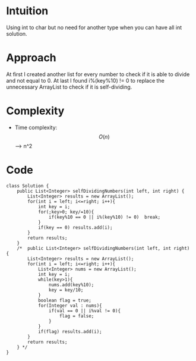 # Intuition
Using int to char but no need for another type when you can have all int solution.

# Approach
At first I created another list for every number to check if it is able to divide and not equal to 0. 
At last I found i%(key%10) != 0 to replace the unnecessary ArrayList to check if it is self-dividing.

# Complexity
- Time complexity:
$$O(n)$$ --> n^2


# Code
```
class Solution {
    public List<Integer> selfDividingNumbers(int left, int right) {
        List<Integer> results = new ArrayList();
        for(int i = left; i<=right; i++){
            int key = i;
            for(;key>0; key/=10){
                if(key%10 == 0 || i%(key%10) != 0)  break;
            }
            if(key == 0) results.add(i);
        }
        return results;
    }
    /*  public List<Integer> selfDividingNumbers(int left, int right) {
        List<Integer> results = new ArrayList();
        for(int i = left; i<=right; i++){
            List<Integer> nums = new ArrayList();
            int key = i;
            while(key>1){
                nums.add(key%10);
                key = key/10;
            }
            boolean flag = true;
            for(Integer val : nums){
                if(val == 0 || i%val != 0){
                    flag = false;
                }
            }
            if(flag) results.add(i);
        }
        return results;
    } */
}
```